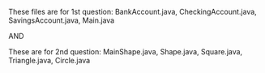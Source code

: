 These files are for 1st question:
BankAccount.java,
CheckingAccount.java,
SavingsAccount.java,
Main.java

AND 

These are for 2nd question:
MainShape.java,
Shape.java,
Square.java,
Triangle.java,
Circle.java
